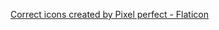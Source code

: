 <a href="https://www.flaticon.com/free-icons/correct" title="correct icons">Correct icons created by Pixel perfect - Flaticon</a>